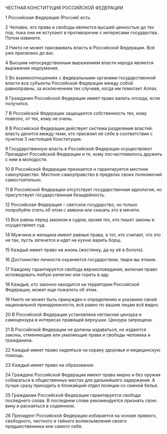 ЧЕСТНАЯ КОНСТИТУЦИЯ РОССИЙСКОЙ ФЕДЕРАЦИИ

1
Российская Федерация (Россия) есть.

2
Человек, его права и свободы являются высшей ценностью до тех пор, пока они не вступают в противоречие с интересами государства. Потом извините.

3
Никто не может присваивать власть в Российской Федерации. Всё уже присвоено до вас.

4
Высшим непосредственным выражением власти народа является выражение недоумения.

5
Во взаимоотношениях с федеральными органами государственной власти все субъекты Российской Федерации между собой равноправны, за исключением тех случаев, когда им помогает Аллах.

6
Гражданин Российской Федерации имеет право валить отсюда, если получится.

7
В Российской Федерации защищается собственность тех, кому повезло, от тех, кому не очень.

8
В Российской Федерации действует система разделения властей: власть делится между теми, кто присвоил её себе в соответствии с пунктом 3 настоящей Конституции.

9
Государственную власть в Российской Федерации осуществляют Президент Российской Федерации и те, кому посчастливилось дружить с ним в молодости.

10
В Российской Федерации признается и гарантируется местное самоуправство. Местное самоуправство в пределах своих полномочий самостоятельно.

11
В Российской Федерации отсутствует государственная идеология, но присутствует государственная безыдейность.

12
Российская Федерация – светское государство, но только попробуйте спеть об этом с амвона или сказать это в мечети.

13
Все равны перед законом и судом, кроме тех, кто пишет законы и осуществляет суд.

14
Мужчина и женщина имеют равные права, а тот, кто считает, что это не так, пусть заткнется и идет на кухню варить борщ.

15
Каждый имеет право на жизнь (жестянку, да ну её в болото).

16
Достоинство личности охраняется государством, твари вы этакие.

17
Каждому гарантируется свобода вероисповедания, включая право исповедовать любую религию или гореть в аду.

18
Каждый, кто законно находится на территории Российской Федерации, может еще пожалеть об этом.

19
Никто не может быть принужден к определению и указанию своей национальной принадлежности, всё равно по вашим лицам всё видно.

20
В Российской Федерации установлена негласная цензура и самоцензура в интересах правящей верхушки. Цензура запрещена.

21
В Российской Федерации не должны издаваться, но издаются законы, отменяющие или умаляющие права и свободы человека и гражданина.

22
Каждый имеет право надеяться на охрану здоровья и медицинскую помощь.

23
Каждый имеет право на образование.

24
Граждане Российской Федерации имеют право мирно и без оружия собираться в общественных местах для дальнейшего задержания. А лучше сразу приходить в ближайший отдел полиции со сменой белья.

25
Гражданам Российской Федерации гарантируется свобода последнего слова. В последнем слове рекомендуется признать свою вину и раскаяться в содеянном.

26
Президент Российской Федерации избирается на основе прямого, свободного, честного и тайного волеизъявления своего предшественника или самого себя.

